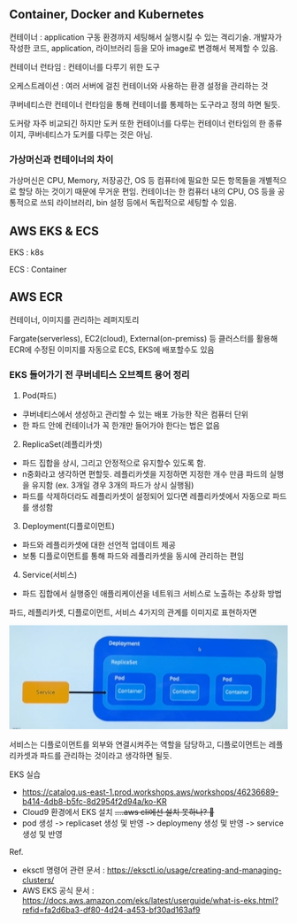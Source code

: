 ## Container, Docker and Kubernetes
컨테이너 : application 구동 환경까지 세팅해서 실행시킬 수 있는 격리기술. 개발자가 작성한 코드, application, 라이브러리 등을 모아 image로 변경해서 복제할 수 있음.

컨테이너 런타임 : 컨테이너를 다루기 위한 도구

오케스트레이션 : 여러 서버에 걸친 컨테이너와 사용하는 환경 설정을 관리하는 것

쿠버네티스란 컨테이너 런타임을 통해 컨테이너를 통제하는 도구라고 정의 하면 될듯.

도커랑 자주 비교되긴 하지만 도커 또한 컨테이너를 다루는 컨테이너 런타임의 한 종류이지, 쿠버네티스가 도커를 다루는 것은 아님.


### 가상머신과 컨테이너의 차이
가상머신은 CPU, Memory, 저장공간, OS 등 컴퓨터에 필요한 모든 항목들을 개별적으로 할당 하는 것이기 때문에 무거운 편임.
컨테이너는 한 컴퓨터 내의 CPU, OS 등을 공통적으로 쓰되 라이브러리, bin 설정 등에서 독립적으로 세팅할 수 있음.



## AWS EKS & ECS
EKS : k8s

ECS : Container


## AWS ECR
컨테이너, 이미지를 관리하는 레퍼지토리

Fargate(serverless), EC2(cloud), External(on-premiss) 등 클러스터를 활용해 ECR에 수정된 이미지를 자동으로 ECS, EKS에 배포할수도 있음


### EKS 들어가기 전 쿠버네티스 오브젝트 용어 정리
1. Pod(파드) 
- 쿠버네티스에서 생성하고 관리할 수 있는 배포 가능한 작은 컴퓨터 단위
- 한 파드 안에 컨테이너가 꼭 한개만 들어가야 한다는 법은 없음
2. ReplicaSet(레플리카셋)
- 파드 집합을 상시, 그리고 안정적으로 유지할수 있도록 함.
- n중화라고 생각하면 편할듯. 레플리카셋을 지정하면 지정한 개수 만큼 파드의 실행을 유지함 (ex. 3개일 경우 3개의 파드가 상시 실행됨)
- 파드를 삭제하더라도 레플리카셋이 설정되어 있다면 레플리카셋에서 자동으로 파드를 생성함
3. Deployment(디플로이먼트)
- 파드와 레플리카셋에 대한 선언적 업데이트 제공
- 보통 디플로이먼트를 통해 파드와 레플리카셋을 동시에 관리하는 편임
4. Service(서비스)
- 파드 집합에서 실행중인 애플리케이션을 네트워크 서비스로 노출하는 추상화 방법

파드, 레플리카셋, 디플로이먼트, 서비스 4가지의 관계를 이미지로 표현하자면
<p><img src="image/kubernetes/KakaoTalk_Photo_2023-06-20-09-09-03.jpeg"/></p>
서비스는 디플로이먼트를 외부와 연결시켜주는 역할을 담당하고, 디플로이먼트는 레플리카셋과 파드를 관리하는 것이라고 생각하면 될듯.

EKS 실습
- https://catalog.us-east-1.prod.workshops.aws/workshops/46236689-b414-4db8-b5fc-8d2954f2d94a/ko-KR
- Cloud9 환경에서 EKS 설치 ~~....aws cli에선 설치 못하나? 🤔~~
- pod 생성 -> replicaset 생성 및 반영 -> deploymeny 생성 및 반영 -> service 생성 및 반영


Ref.
- eksctl 명령어 관련 문서 : https://eksctl.io/usage/creating-and-managing-clusters/
- AWS EKS 공식 문서 : https://docs.aws.amazon.com/eks/latest/userguide/what-is-eks.html?refid=fa2d6ba3-df80-4d24-a453-bf30ad163af9